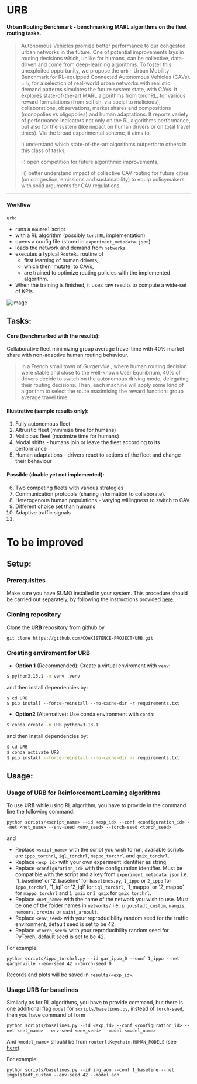 # URB
#### Urban Routing Benchmark - benchmarking MARL algorithms on the fleet routing tasks. 


> Autonomous Vehicles promise better performance to our congested urban networks in the future. One of potential improvements lays in routing decisions which, unlike for humans, can be collective, data-driven and come from deep-learning algorithms. To foster this unexploited opportunity, we propose the `urb` - Urban Mobility Benchmark for RL-equipped Connected Autonomous Vehicles (CAVs). `urb`, for a selection of real-world urban networks with realistic demand patterns simulates the future system state, with CAVs. It explores state-of-the-art MARL algorithms from torchRL, for various reward formulations (from selfish, via social to malicious), collaborations, observations,  market shares and compositions (monopolies vs oligopolies) and human adaptations. It reports variety of performance indicators not only on the RL algorithms performance, but also for the system (like impact on human drivers or on total travel times). Via the broad experimental scheme, it aims to:
>
> i) understand which state-of-the-art algorithms outperform others in this class of tasks,
>
> ii) open competition for future algorithmic improvements,
>
> iii) better understand impact of collective CAV routing for future cities (on congestion, emissions and sustainability) to equip policymakers with solid arguments for CAV regulations.
---

#### Workflow

`urb`:
* runs a `RouteRl` script
* with a RL algorithm (possibly `torchRL` implementation)
* opens a config file (stored in `experiment_metadata.json`)
* loads the network and demand from `networks`
* executes a typical `RouteRL` routine of
   * first learning of human drivers,
   * which then 'mutate` to CAVs,
   * are trained to optimize routing policies with the implemented algorithm.
* When the training is finished, it uses raw results to compute a wide-set of KPIs.


![image](https://github.com/user-attachments/assets/1a2858e7-c1a7-4e4f-bb4a-c7289e366ceb)



## Tasks:

#### Core (benchmarked with the results):

Collaborative fleet minimizing group average travel time with 40\% market share with non-adaptive human routing behaviour.

>In a French small town of _Gurgerville_ , where human routing decision were stable and close to the well-known User Equilibrium, 40\% of drivers decide to switch on the autonomous driving mode, delegating their routing decisions. Then, each machine will apply some kind of algorithm to select the route maximising the reward function: group average travel time.

#### Illustrative (sample results only):

1. Fully autonomous fleet
2. Altruistic fleet (minimize time for humans)
3. Malicious fleet (maximize time for humans)
4. Modal shifts - humans join or leave the fleet according to its performance
5. Human adaptations - drivers react to actions of the fleet and change their behaviour


#### Possible (doable yet not implemented):

6. Two competing fleets with various strategies
7. Communication protocols (sharing information to collaborate).
8. Heterogenous human populations - varying willingness to switch to CAV
9. Different choice set than humans
10. Adaptive traffic signals
11. 

# To be improved

## Setup:

### Prerequisites 

Make sure you have SUMO installed in your system. This procedure should be carried out separately, by following the instructions provided [here](https://sumo.dlr.de/docs/Installing/index.html).

### Cloning repository

Clone the **URB** repository from github by

```
git clone https://github.com/COeXISTENCE-PROJECT/URB.git
```

### Creating enviroment for URB

- **Option 1** (Recommended): Create a virtual enviroment with `venv`:

```bash
$ python3.13.1 -m venv .venv
```

and then install dependencies by:

```
$ cd URB
$ pip install --force-reinstall --no-cache-dir -r requirements.txt
```

- **Option2** (Alternative): Use conda environment with `conda`:

```bash
$ conda create -n URB python=3.13.1
```

and then install dependencies by: 

```bash
$ cd URB
$ conda activate URB
$ pip install --force-reinstall --no-cache-dir -r requirements.txt
```

## Usage:

### Usage of **URB** for Reinforcement Learning algorithms

To use **URB** while using RL algorithm, you have to provide in the command line the following command:

```
python scripts/<script_name> --id <exp_id> --conf <configuration_id> --net <net_name> --env-seed <env_seed> --torch-seed <torch_seed>
```
and 

- Replace `<scipt_name>` with the script you wish to run, available scripts are `ippo_torchrl`, `iql_torchrl`, `mappo_torchrl` and `qmix_torchrl`.
- Replace `<exp_id>` with your own experiment identifier as string. 
- Replace `<configuration_id>` with the configuration identifier. Must be compatible with the script and a key from `experiment_metadata.json` i.e. '1_baseline' or '2_baseline' for `baselines.py`, `1_ippo` or `2_ippo` for `ippo_torchrl`, '1_iql' or '2_iql' for `iql_torchrl`, '1_mappo' or '2_mappo' for `mappo_torchrl` and `1_qmix` or `2_qmix` for `qmix_torchrl`.
- Replace `<net_name>` with the name of the network you wish to use. Must be one of the folder names in `networks/` i.e. `ingolstadt_custom`, `nangis`, `nemours`, `provins` or `saint_arnoult`.
- Replace `<env_seed>` with your reproducibility random seed for the traffic environment, default seed is set to be 42.
- Replace `<torch_seed>` with your reproducibility random seed for PyTorch, default seed is set to be 42.

For example:
```
python scripts/ippo_torchrl.py --id gar_ippo_0 --conf 1_ippo --net gargenville --env-seed 42 --torch-seed 0
```

Records and plots will be saved in ```results/<exp_id>```.

###  Usage **URB** for baselines

Similarly as for RL algorithms, you have to provide command, but there is one additional flag `model` for `scripts/baselines.py`, instead of `torch-seed`, then you have command of form

```
python scripts/baselines.py --id <exp_id> --conf <configuration_id> --net <net_name> --env-seed <env_seed> --model <model_name>
```

And `<model_name>` should be from `routerl.Keychain.HUMAN_MODELS` (see [here](https://github.com/COeXISTENCE-PROJECT/RouteRL/blob/6af53cfb0174c72a75216c8fce256aac96b044ae/routerl/keychain.py#L124)). 

For example:

```
python scripts/baselines.py --id ing_aon --conf 1_baseline --net ingolstadt_custom --env-seed 42 --model aon
```
